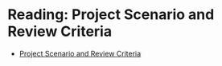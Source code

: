 # Reading: Project Scenario and Review Criteria

- [Project Scenario and Review Criteria](https://cf-courses-data.s3.us.cloud-object-storage.appdomain.cloud/IBMDeveloperSkillsNetwork-PY0222EN-SkillsNetwork/labs/FinalProject_Coursera/1-capstone-scenario-instructional-lab.md.html?origin=www.coursera.org)